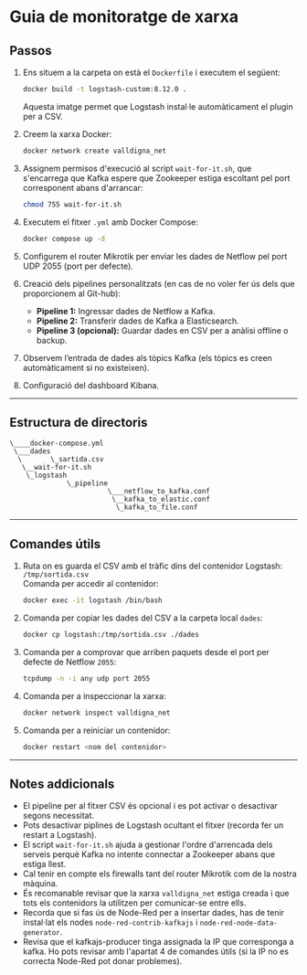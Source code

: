 
# Guia de monitoratge de xarxa

## Passos

1. Ens situem a la carpeta on està el `Dockerfile` i executem el següent:  
   ```bash
   docker build -t logstash-custom:8.12.0 .
   ```  
   Aquesta imatge permet que Logstash instal·le automàticament el plugin per a CSV.

2. Creem la xarxa Docker:  
   ```bash
   docker network create valldigna_net
   ```

3. Assignem permisos d'execució al script `wait-for-it.sh`, que s'encarrega que Kafka espere que Zookeeper estiga escoltant pel port corresponent abans d'arrancar:  
   ```bash
   chmod 755 wait-for-it.sh
   ```

4. Executem el fitxer `.yml` amb Docker Compose:  
   ```bash
   docker compose up -d
   ```

5. Configurem el router Mikrotik per enviar les dades de Netflow pel port UDP 2055 (port per defecte).

6. Creació dels pipelines personalitzats (en cas de no voler fer ús dels que proporcionem al Git-hub):

   - **Pipeline 1:** Ingressar dades de Netflow a Kafka.  
   - **Pipeline 2:** Transferir dades de Kafka a Elasticsearch.  
   - **Pipeline 3 (opcional):** Guardar dades en CSV per a anàlisi offline o backup.

7. Observem l’entrada de dades als tòpics Kafka (els tòpics es creen automàticament si no existeixen).

8. Configuració del dashboard Kibana.

---

## Estructura de directoris

```
\____docker-compose.yml
 \___dades
  \       \_sartida.csv
   \__wait-for-it.sh
    \_logstash
              \_pipeline
                        \___netflow_to_kafka.conf
                         \__kafka_to_elastic.conf
                          \_kafka_to_file.conf
```

---

## Comandes útils

1. Ruta on es guarda el CSV amb el tràfic dins del contenidor Logstash:  
   `/tmp/sortida.csv`  
   Comanda per accedir al contenidor:  
   ```bash
   docker exec -it logstash /bin/bash
   ```

2. Comanda per copiar les dades del CSV a la carpeta local `dades`:  
   ```bash
   docker cp logstash:/tmp/sortida.csv ./dades
   ```
   
3. Comanda per a comprovar que arriben paquets desde el port per defecte de Netflow `2055`:  
   ```bash
   tcpdump -n -i any udp port 2055
   ```

4. Comanda per a inspeccionar la xarxa:  
   ```bash
   docker network inspect valldigna_net
   ```

5. Comanda per a reiniciar un contenidor:  
   ```bash
   docker restart <nom del contenidor>
   ```
---

## Notes addicionals

- El pipeline per al fitxer CSV és opcional i es pot activar o desactivar segons necessitat.
- Pots desactivar piplines de Logstash ocultant el fitxer (recorda fer un restart a Logstash).
- El script `wait-for-it.sh` ajuda a gestionar l'ordre d'arrencada dels serveis perquè Kafka no intente connectar a Zookeeper abans que estiga llest.
- Cal tenir en compte els firewalls tant del router Mikrotik com de la nostra màquina.
- És recomanable revisar que la xarxa `valldigna_net` estiga creada i que tots els contenidors la utilitzen per comunicar-se entre ells.
- Recorda que si fas ús de Node-Red per a insertar dades, has de tenir instal·lat els nodes `node-red-contrib-kafkajs` i `node-red-node-data-generator`.
- Revisa que el kafkajs-producer tinga assignada la IP que corresponga a kafka. Ho pots revisar amb l'apartat 4 de comandes útils (si la IP no es correcta Node-Red pot donar problemes).
